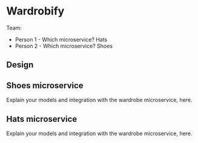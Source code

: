 # Wardrobify

Team:

* Person 1 - Which microservice? Hats
* Person 2 - Which microservice? Shoes

## Design

## Shoes microservice

Explain your models and integration with the wardrobe
microservice, here.

## Hats microservice

Explain your models and integration with the wardrobe
microservice, here.
